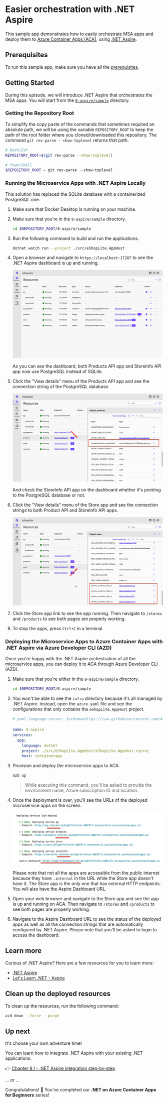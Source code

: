 # Easier orchestration with .NET Aspire

This sample app demonstrates how to easily orchestrate MSA apps and deploy them to [Azure Container Apps (ACA)](https://learn.microsoft.com/azure/container-apps/overview), using [.NET Aspire](https://aka.ms/dotnet-aspire).

## Prerequisites

To run this sample app, make sure you have all the [prerequisites](../README.md#prerequisites).

## Getting Started

During this episode, we will introduce .NET Aspire that orchestrates the MSA apps. You will start from the [`8-aspire/sample`](./sample/) directory.

### Getting the Repository Root

To simplify the copy paste of the commands that sometimes required an absolute path, we will be using the variable `REPOSITORY_ROOT` to keep the path of the root folder where you cloned/downloaded this repository. The command `git rev-parse --show-toplevel` returns that path.

```bash
# Bazh/Zsh
REPOSITORY_ROOT=$(git rev-parse --show-toplevel)
```

```powershell
# PowerShell
$REPOSITORY_ROOT = git rev-parse --show-toplevel
```

### Running the Microservice Apps with .NET Aspire Locally

This solution has replaced the SQLite database with a containerized PostgreSQL one.

1. Make sure that Docker Desktop is running on your machine.

2. Make sure that you're in the `8-aspire/sample` directory.

    ```bash
    cd $REPOSITORY_ROOT/8-aspire/sample
    ```

3. Run the following command to build and run the applications.

    ```bash
    dotnet watch run --project ./src/eShopLite.AppHost
    ```

4. Open a browser and navigate to `https://localhost:17287` to see the .NET Aspire dashboard is up and running.

   ![.NET Aspire Dashboard](./images/8-aspire-01.png)

   As you can see the dashboard, both Products API app and StoreInfo API app now use PostgreSQL instead of SQLite.

5. Click the "View details" menu of the Products API app and see the connection string of the PostgreSQL database.

   ![.NET Aspire Dashboard - PostgreSQL Connection String](./images/8-aspire-02.png)

   And check the StoreInfo API app on the dashboard whether it's pointing to the PostgreSQL database or not.

6. Click the "View details" menu of the Store app and see the connection strings to both Product API and StoreInfo API apps.

   ![.NET Aspire Dashboard - Store App Connection Strings](./images/8-aspire-03.png)

7. Click the Store app link to see the app running. Then navigate to `/stores` and `/products` to see both pages are properly working.

8. To stop the apps, press `Ctrl+C` in a terminal.

### Deploying the Microservice Apps to Azure Container Apps with .NET Aspire via Azure Developer CLI (AZD)

Once you're happy with the .NET Aspire orchestration of all the microservice apps, you can deploy it to ACA through Azure Developer CLI (AZD).

1. Make sure that you're either in the `8-aspire/sample` directory.

    ```bash
    cd $REPOSITORY_ROOT/8-aspire/sample
    ```

1. You won't be able to see the `infra` directory because it's all managed by .NET Aspire. Instead, open the `azure.yaml` file and see the configurations that only contains the `eShopLite.AppHost` project.

    ```yml
    # yaml-language-server: $schema=https://raw.githubusercontent.com/Azure/azure-dev/main/schemas/v1.0/azure.yaml.json
    
    name: 8-aspire
    services:  
      app:
        language: dotnet
        project: ./src/eShopLite.AppHost/eShopLite.AppHost.csproj
        host: containerapp
    ```

1. Provision and deploy the microservice apps to ACA.

    ```bash
    azd up
    ```

   > While executing this command, you'll be asked to provide the environment name, Azure subscription ID and location.

1. Once the deployment is over, you'll see the URLs of the deployed microservice apps on the screen.

   ![Azure Container Apps URLs](./images/8-aspire-04.png)

   Please note that not all the apps are accessible from the public internet because they have `.internal` in the URL while the Store app doesn't have it. The Store app is the only one that has external HTTP endpoints. You will also have the Aspire Dashboard URL.

1. Open your web browser and navigate to the Store app and see the app is up and running on ACA. Then navigate to `/stores` and `/products` to see both pages are properly working.

1. Navigate to the Aspire Dashboard URL to see the status of the deployed apps as well as all the connection strings that are automatically configured by .NET Aspire. Please note that you'll be asked to login to access the dashboard.

## Learn more

Curious of .NET Aspire? Here are a few resources for you to learn more:

- [.NET Aspire](https://aka.ms/dotnet-aspire)
- [Let's Learn .NET - Aspire](https://aka.ms/letslearn/dotnet/aspire)

## Clean up the deployed resources

To clean up the resources, run the following command:

```bash
azd down --force --purge
```

## Up next

It's choose your own adventure time!

You can learn how to integrate .NET Aspire with your existing .NET applications.

👉 [Chapter 8.1 - .NET Aspire integration step-by-step](../8-opt-aspire-integration/)

... or ...

Congratulations! 🎉 You've completed our **.NET on Azure Container Apps for Beginners** series!
